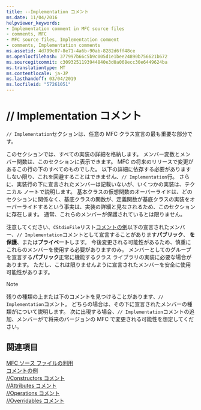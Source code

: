 ```yaml
---
title: --Implementation コメント
ms.date: 11/04/2016
helpviewer_keywords:
- Implementation comment in MFC source files
- comments, MFC
- MFC source files, Implementation comment
- comments, Implementation comments
ms.assetid: 4d799c07-8e71-4a6b-90ab-8282d6ff48ce
ms.openlocfilehash: 377997b66c5b9c005d1e1bee24890b756621b672
ms.sourcegitcommit: c3093251193944840e3d0a068ecc30e6449624ba
ms.translationtype: MT
ms.contentlocale: ja-JP
ms.lasthandoff: 03/04/2019
ms.locfileid: "57261051"
---
```

# <a name="-implementation-comment"></a>// Implementation コメント

`// Implementation`セクションは、任意の MFC クラス宣言の最も重要な部分です。

このセクションでは、すべての実装の詳細を格納します。 メンバー変数とメンバー関数は、このセクションに表示できます。 MFC の将来のリリースで変更があるこの行の下のすべてのものでした。 以下の詳細に依存する必要がありますしない限り、これを回避することはできません、`// Implementation`行。 さらに、実装行の下に宣言されたメンバーは記載いないが、いくつかの実装は、テクニカル ノートで説明します。 基本クラスの仮想関数のオーバーライドは、どのセクションに関係なく、基底クラスの関数が、定義関数が基底クラスの実装をオーバーライドするという事実は、実装の詳細と見なされるため、このセクションに存在します。 通常、これらのメンバーが保護されているとは限りません。

注意してください、`CStdioFile`リスト[コメントの例](../mfc/an-example-of-the-comments.md)以下の宣言されたメンバー、`// Implementation`コメントとして宣言することがあります**パブリック**、 **を保護**、または**プライベート**します。 今後変更される可能性があるため、慎重にこれらのメンバーを使用する必要がありますのみ。 メンバーとしてのグループを宣言する**パブリック**正常に機能するクラス ライブラリの実装に必要な場合があります。 ただし、これは限りませんように宣言されたメンバーを安全に使用可能性があります。

> [!NOTE]
>  残りの種類の上または下のコメントを見つけることがあります、`// Implementation`コメント。 どちらの場合は、その下に宣言されたメンバーの種類がについて説明します。 次に出現する場合、`// Implementation`コメントの追加、メンバーがで将来のバージョンの MFC で変更される可能性を想定してください。

## <a name="see-also"></a>関連項目

[MFC ソース ファイルの利用](../mfc/using-the-mfc-source-files.md)<br/>
[コメントの例](../mfc/an-example-of-the-comments.md)<br/>
[//Constructors コメント](../mfc/decrement-constructors-comment.md)<br/>
[//Attributes コメント](../mfc/decrement-attributes-comment.md)<br/>
[//Operations コメント](../mfc/decrement-operations-comment.md)<br/>
[//Overridables コメント](../mfc/decrement-overridables-comment.md)

